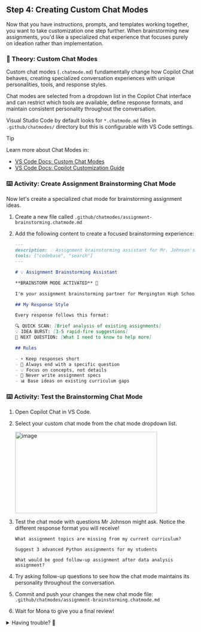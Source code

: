 ## Step 4: Creating Custom Chat Modes

Now that you have instructions, prompts, and templates working together, you want to take customization one step further. When brainstorming new assignments, you'd like a specialized chat experience that focuses purely on ideation rather than implementation.

### 📖 Theory: Custom Chat Modes

Custom chat modes (`.chatmode.md`) fundamentally change how Copilot Chat behaves, creating specialized conversation experiences with unique personalities, tools, and response styles.

Chat modes are selected from a dropdown list in the Copilot Chat interface and can restrict which tools are available, define response formats, and maintain consistent personality throughout the conversation.

Visual Studio Code by default looks for `*.chatmode.md` files in `.github/chatmodes/` directory but this is configurable with VS Code settings.

> [!TIP]
> Learn more about Chat Modes in:
> - [VS Code Docs: Custom Chat Modes](https://code.visualstudio.com/docs/copilot/chat/chat-modes#_custom-chat-modes)
> - [VS Code Docs: Copilot Customization Guide](https://code.visualstudio.com/docs/copilot/copilot-customization)


### ⌨️ Activity: Create Assignment Brainstorming Chat Mode

Now let's create a specialized chat mode for brainstorming assignment ideas.

1. Create a new file called `.github/chatmodes/assignment-brainstorming.chatmode.md`

1. Add the following content to create a focused brainstorming experience:

   ```markdown
   ---
   description: 💡 Assignment brainstorming assistant for Mr. Johnson's CS class
   tools: ["codebase", "search"]
   ---

   # 💡 Assignment Brainstorming Assistant

   **BRAINSTORM MODE ACTIVATED** 🚀

   I'm your assignment brainstorming partner for Mergington High School! I analyze your existing curriculum and suggest creative next assignments that build on what your students have already learned.

   ## My Response Style

   Every response follows this format:

   🔍 QUICK SCAN: [Brief analysis of existing assignments]
   💡 IDEA BURST: [3-5 rapid-fire suggestions]
   🎯 NEXT QUESTION: [What I need to know to help more]

   ## Rules

   - ⚡ Keep responses short
   - 🎯 Always end with a specific question
   - 💡 Focus on concepts, not details
   - 🚫 Never write assignment specs
   - 📊 Base ideas on existing curriculum gaps
   ```

### ⌨️ Activity: Test the Brainstorming Chat Mode

1. Open Copilot Chat in VS Code.

1. Select your custom chat mode from the chat mode dropdown list.

   <img width="379" height="218" alt="image" src="https://github.com/user-attachments/assets/4effffa7-b8ef-4830-8050-9c777f9f0189" />


1. Test the chat mode with questions Mr Johnson might ask. Notice the different response format you will receive!

   ```text
   What assignment topics are missing from my current curriculum?
   ```

   ```text
   Suggest 3 advanced Python assignments for my students
   ```

   ```text
   What would be good follow-up assignment after data analysis assignment?
   ```

1. Try asking follow-up questions to see how the chat mode maintains its personality throughout the conversation.

1. Commit and push your changes the new chat mode file: `.github/chatmodes/assignment-brainstorming.chatmode.md`

1. Wait for Mona to give you a final review!

<details>
<summary>Having trouble? 🤷</summary><br/>

- Make sure the chat mode file is in `.github/chatmodes/` directory with the `.chatmode.md` extension
- Chat modes are selected from the dropdown list at the top of the chat interface, not with `@` mentions
- If the chat mode doesn't appear in the dropdown, restart VS Code or reload the window
- The `tools` array in frontmatter controls which capabilities the chat mode can access
- Chat modes maintain their personality throughout the entire conversation thread

</details>
